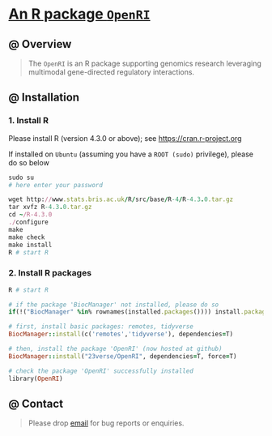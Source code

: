 # [An R package `OpenRI`](https://github.com/23verse/OpenRI)

## @ Overview

> The `OpenRI` is an R package supporting genomics research leveraging multimodal gene-directed regulatory interactions.


## @ Installation

### 1. Install R

Please install R (version 4.3.0 or above); see https://cran.r-project.org

If installed on `Ubuntu` (assuming you have a `ROOT (sudo)` privilege), please do so below

```ruby
sudo su
# here enter your password

wget http://www.stats.bris.ac.uk/R/src/base/R-4/R-4.3.0.tar.gz
tar xvfz R-4.3.0.tar.gz
cd ~/R-4.3.0
./configure
make
make check
make install
R # start R
```

### 2. Install R packages

```ruby
R # start R

# if the package 'BiocManager' not installed, please do so
if(!("BiocManager" %in% rownames(installed.packages()))) install.packages("BiocManager")

# first, install basic packages: remotes, tidyverse
BiocManager::install(c('remotes','tidyverse'), dependencies=T)

# then, install the package 'OpenRI' (now hosted at github)
BiocManager::install("23verse/OpenRI", dependencies=T, force=T)

# check the package 'OpenRI' successfully installed
library(OpenRI)
```


## @ Contact

> Please drop [email](mailto:fh12355@rjh.com.cn) for bug reports or enquiries.


